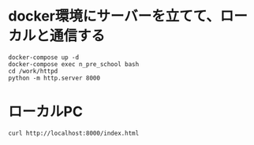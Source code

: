 # docker環境にサーバーを立てて、ローカルと通信する
```
docker-compose up -d
docker-compose exec n_pre_school bash
cd /work/httpd
python -m http.server 8000
```

# ローカルPC
```
curl http://localhost:8000/index.html
```